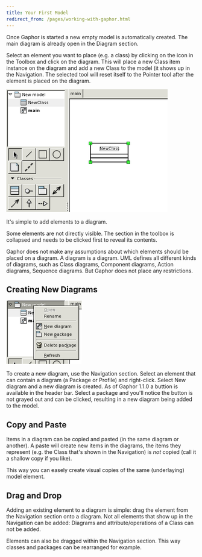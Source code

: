 ```yaml
---
title: Your First Model
redirect_from: /pages/working-with-gaphor.html
---
```


Once Gaphor is started a new empty model is automatically created. The
main diagram is already open in the Diagram section.

Select an element you want to place (e.g. a class) by clicking on the icon in
the Toolbox and click on the diagram. This will place a new Class item instance
on the diagram and add a new Class to the model (it shows up in the Navigation.
The selected tool will reset itself to the Pointer tool after the element is placed
on the diagram.

![image](/images/oneclass.png)

It's simple to add elements to a diagram.

Some elements are not directly visible. The section in the toolbox is
collapsed and needs to be clicked first to reveal its contents.

Gaphor does not make any assumptions about which elements should be
placed on a diagram. A diagram is a diagram. UML defines all different
kinds of diagrams, such as Class diagrams, Component diagrams, Action
diagrams, Sequence diagrams. But Gaphor does not place any restrictions.

## Creating New Diagrams

![image](/images/navpopup.png)

To create a new diagram, use the Navigation section. Select an element that can
contain a diagram (a Package or Profile) and right-click. Select New diagram
and a new diagram is created. As of Gaphor 1.1.0 a buttion is available in the
header bar. Select a package and you'll notice the button is not grayed out and
can be clicked, resulting in a new diagram being added to the model.

## Copy and Paste

Items in a diagram can be copied and pasted (in the same diagram or
another). A paste will create new items in the diagrams, the items they
represent (e.g. the Class that's shown in the Navigation) is *not*
copied (call it a shallow copy if you like).

This way you can easely create visual copies of the same (underlaying) model element.

## Drag and Drop

Adding an existing element to a diagram is simple: drag the element from
the Navigation section onto a diagram. Not all elements that show up in
the Navigation can be added: Diagrams and attribute/operations of a
Class can not be added.

Elements can also be dragged within the Navigation section. This way
classes and packages can be rearranged for example.


